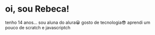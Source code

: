 # oi, sou Rebeca!
tenho 14 anos...
sou aluna do alura😀
gosto de tecnologia😎
aprendi um pouco de scratch e javascriptch
